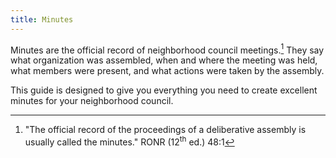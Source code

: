 ```yaml
---
title: Minutes
---
```


Minutes are
the official record
of neighborhood council
meetings.[^ronrrecord]
They say
what organization was assembled,
when and where
the meeting was held,
what members
were present,
and what actions
were taken
by the assembly.

This guide is designed
to give you
everything you need
to create
excellent minutes
for your neighborhood council.

[^ronrrecord]:
    "The official record
    of the proceedings
    of a deliberative assembly
    is usually called
    the minutes."
    RONR (12<sup>th</sup>&nbsp;ed.) 48:1
